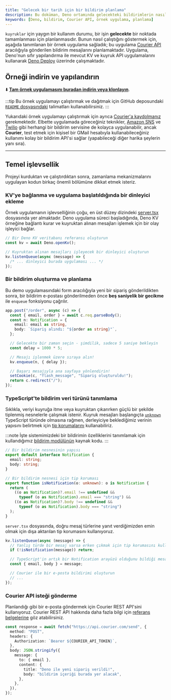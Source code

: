 ```yaml
---
title: "Gelecek bir tarih için bir bildirim planlama"
description: Bu doküman, Deno ortamında gelecekteki bildirimlerin nasıl planlanacağını açıklamaktadır. Örnek bir uygulama üzerinden Courier API kullanarak bildirimlerin yönetimi hakkında bilgi verilmektedir.
keywords: [Deno, bildirim, Courier API, örnek uygulama, planlama]
---
```


`kuyruklar` için yaygın bir kullanım durumu, bir işin **gelecekte** bir noktada tamamlanması için planlanmasıdır. Bunun nasıl çalıştığını göstermek için, aşağıda tanımlanan bir örnek uygulama sağladık; bu uygulama [Courier API](https://www.courier.com/) aracılığıyla gönderilen bildirim mesajlarını planlamaktadır. Uygulama, Deno'nun sıfır yapılandırma ile mevcut KV ve kuyruk API uygulamalarını kullanarak [Deno Deploy](https://www.deno.com/deploy) üzerinde çalışmaktadır.

## Örneği indirin ve yapılandırın

⬇️
[**Tam örnek uygulamasını buradan indirin veya klonlayın**](https://github.com/kwhinnery/deno_courier_example).

:::tip
Bu örnek uygulamayı çalıştırmak ve dağıtmak için GitHub deposundaki [`README` dosyasındaki](https://github.com/kwhinnery/deno_courier_example) talimatları kullanabilirsiniz.
:::

Yukarıdaki örnek uygulamayı çalıştırmak için ayrıca [Courier'a kaydolmanız](https://app.courier.com/signup) gerekmektedir. Elbette uygulamada göreceğiniz teknikler, [Amazon SNS](https://aws.amazon.com/sns/) ve [Twilio](https://www.twilio.com) gibi herhangi bir bildirim servisine de kolayca uygulanabilir, ancak **Courier**, test etmek için kişisel bir GMail hesabıyla kullanabileceğiniz kullanımı kolay bir bildirim API'si sağlar (yapabileceği diğer harika şeylerin yanı sıra).

---

## Temel işlevsellik

Projeyi kurduktan ve çalıştırdıktan sonra, zamanlama mekanizmalarını uygulayan kodun birkaç önemli bölümüne dikkat etmek isteriz.

### KV'ye bağlanma ve uygulama başlatıldığında bir dinleyici ekleme

Örnek uygulamanın işlevselliğinin çoğu, en üst düzey dizindeki [server.tsx](https://github.com/kwhinnery/deno_courier_example/blob/main/server.tsx) dosyasında yer almaktadır. Deno uygulama süreci başladığında, Deno KV örneğine bağlantı kurar ve kuyruktan alınan mesajları işlemek için bir olay işleyici bağlar.

```ts title="server.tsx"
// Bir Deno KV veritabanı referansı oluşturun
const kv = await Deno.openKv();

// Kuyruktan alınan mesajları işleyecek bir dinleyici oluşturun
kv.listenQueue(async (message) => {
  /* ... dinleyici burada uygulaması ... */
});
```

### Bir bildirim oluşturma ve planlama

Bu demo uygulamasındaki form aracılığıyla yeni bir sipariş gönderildikten sonra, bir bildirim e-postası gönderilmeden önce **beş saniyelik bir gecikme** ile `enqueue` fonksiyonu çağrılır.

```ts title="server.tsx"
app.post("/order", async (c) => {
  const { email, order } = await c.req.parseBody();
  const n: Notification = {
    email: email as string,
    body: `Sipariş alındı: "${order as string}"`,
  };

  // Gelecekte bir zaman seçin - şimdilik, sadece 5 saniye bekleyin
  const delay = 1000 * 5;

  // Mesajı işlenmek üzere sıraya alın!
  kv.enqueue(n, { delay });

  // Başarı mesajıyla ana sayfaya yönlendirin!
  setCookie(c, "flash_message", "Sipariş oluşturuldu!");
  return c.redirect("/");
});
```

### TypeScript'te bildirim veri türünü tanımlama

Sıklıkla, veriyi kuyruğa itme veya kuyruktan çıkarırken güçlü bir şekilde tiplenmiş nesnelerle çalışmak istenir. Kuyruk mesajları başlangıçta [`unknown`](https://www.typescriptlang.org/docs/handbook/2/functions.html#unknown) TypeScript türünde olmasına rağmen, derleyiciye beklediğimiz verinin yapısını belirtmek için [tip korumalarını](https://www.typescriptlang.org/docs/handbook/2/narrowing.html) kullanabiliriz.

:::note
İşte sistemimizdeki bir bildirimin özelliklerini tanımlamak için kullandığımız [bildirim modülünün](https://github.com/kwhinnery/deno_courier_example/blob/main/notification.ts) kaynak kodu.
:::

```ts title="notification.ts"
// Bir bildirim nesnesinin yapısı
export default interface Notification {
  email: string;
  body: string;
}

// Bir bildirim nesnesi için tip koruması
export function isNotification(o: unknown): o is Notification {
  return (
    ((o as Notification)?.email !== undefined &&
      typeof (o as Notification).email === "string") &&
    ((o as Notification)?.body !== undefined &&
      typeof (o as Notification).body === "string")
  );
}
```

`server.tsx` dosyasında, doğru mesaj türlerine yanıt verdiğimizden emin olmak için dışa aktarılan tip korumasını kullanıyoruz.

```ts title="server.tsx"
kv.listenQueue(async (message) => {
  // Yanlış türde bir mesaj varsa erken çıkmak için tip korumasını kullanın
  if (!isNotification(message)) return;

  // TypeScript'in artık bir Notification arayüzü olduğunu bildiği mesajdan ilgili verileri alın
  const { email, body } = message;

  // Courier ile bir e-posta bildirimi oluşturun
  // ...
});
```

### Courier API isteği gönderme

Planlandığı gibi bir e-posta göndermek için Courier REST API'sini kullanıyoruz. Courier REST API hakkında daha fazla bilgi için [referans belgelerine](https://www.courier.com/docs/reference/send/message/) göz atabilirsiniz.

```ts title="server.tsx"
const response = await fetch("https://api.courier.com/send", {
  method: "POST",
  headers: {
    Authorization: `Bearer ${COURIER_API_TOKEN}`,
  },
  body: JSON.stringify({
    message: {
      to: { email },
      content: {
        title: "Deno ile yeni sipariş verildi!",
        body: "bildirim içeriği burada yer alacak",
      },
    },
  }),
});
```